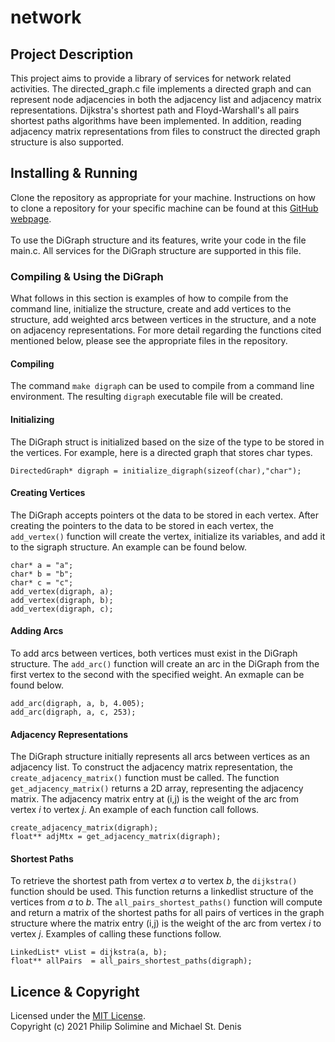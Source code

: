# network

## Project Description
This project aims to provide a library of services for network related activities. The directed_graph.c file implements a directed graph and can represent node adjacencies in both the adjacency list and adjacency matrix representations. Dijkstra's shortest path and Floyd-Warshall's all pairs shortest paths algorithms have been implemented. In addition, reading adjacency matrix representations from files to construct the directed graph structure is also supported.

## Installing & Running
Clone the repository as appropriate for your machine. Instructions on how to clone a repository for your specific machine can be found at this [GitHub webpage](https://docs.github.com/en/repositories/creating-and-managing-repositories/cloning-a-repository). 
<br />
<br />
To use the DiGraph structure and its features, write your code in the file main.c. All services for the DiGraph structure are supported in this file. 
### Compiling & Using the DiGraph
What follows in this section is examples of how to compile from the command line, initialize the structure, create and add vertices to the structure, add weighted arcs between vertices in the structure, and a note on adjacency representations. For more detail regarding the functions cited mentioned below, please see the appropriate files in the repository.
<br />
#### Compiling
The command `make digraph` can be used to compile from a command line environment. The resulting `digraph` executable file will be created.
#### Initializing 
The DiGraph struct is initialized based on the size of the type to be stored in the vertices. For example, here is a directed graph that stores char types.
```
DirectedGraph* digraph = initialize_digraph(sizeof(char),"char");
```
#### Creating Vertices
The DiGraph accepts pointers ot the data to be stored in each vertex. After creating the pointers to the data to be stored in each vertex, the `add_vertex()` function will create the vertex, initialize its variables, and add it to the sigraph structure. An example can be found below.
```
char* a = "a";
char* b = "b";
char* c = "c";
add_vertex(digraph, a);
add_vertex(digraph, b);
add_vertex(digraph, c);
```
#### Adding Arcs
To add arcs between vertices, both vertices must exist in the DiGraph structure. The `add_arc()` function will create an arc in the DiGraph from the first vertex to the second with the specified weight. An exmaple can be found below.
```
add_arc(digraph, a, b, 4.005);
add_arc(digraph, a, c, 253);
```
#### Adjacency Representations
The DiGraph structure initially represents all arcs between vertices as an adjacency list. To construct the adjacency matrix representation, the `create_adjacency_matrix()` function must be called. The function `get_adjacency_matrix()` returns a 2D array, representing the adjacency matrix. The adjacency matrix entry at (i,j) is the weight of the arc from vertex *i* to vertex *j*. An example of each function call follows.
```
create_adjacency_matrix(digraph);
float** adjMtx = get_adjacency_matrix(digraph);
```
#### Shortest Paths
To retrieve the shortest path from vertex *a* to vertex *b*, the `dijkstra()` function should be used. This function returns a linkedlist structure of the vertices from *a* to *b*. The `all_pairs_shortest_paths()` function will compute and return a matrix of the shortest paths for all pairs of vertices in the graph structure where the matrix entry (i,j) is the weight of the arc from vertex *i* to vertex *j*. Examples of calling these functions follow.
```
LinkedList* vList = dijkstra(a, b);
float** allPairs  = all_pairs_shortest_paths(digraph);
```
## Licence & Copyright
Licensed under the [MIT License](LICENSE). <br />
Copyright (c) 2021 Philip Solimine and Michael St. Denis
